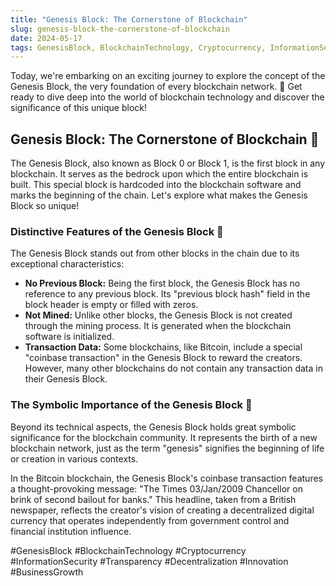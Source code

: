 ```yaml
---
title: "Genesis Block: The Cornerstone of Blockchain"
slug: genesis-block-the-cornerstone-of-blockchain
date: 2024-05-17
tags: GenesisBlock, BlockchainTechnology, Cryptocurrency, InformationSecurity, Transparency, Decentralization, Innovation, BusinessGrowth
---
```


Today, we're embarking on an exciting journey to explore the concept of the Genesis Block, the very foundation of every blockchain network. 🌟 Get ready to dive deep into the world of blockchain technology and discover the significance of this unique block!

## Genesis Block: The Cornerstone of Blockchain 🎉

The Genesis Block, also known as Block 0 or Block 1, is the first block in any blockchain. It serves as the bedrock upon which the entire blockchain is built. This special block is hardcoded into the blockchain software and marks the beginning of the chain. Let's explore what makes the Genesis Block so unique!

### Distinctive Features of the Genesis Block 🌟

The Genesis Block stands out from other blocks in the chain due to its exceptional characteristics:

- **No Previous Block:** Being the first block, the Genesis Block has no reference to any previous block. Its "previous block hash" field in the block header is empty or filled with zeros.
- **Not Mined:** Unlike other blocks, the Genesis Block is not created through the mining process. It is generated when the blockchain software is initialized.
- **Transaction Data:** Some blockchains, like Bitcoin, include a special "coinbase transaction" in the Genesis Block to reward the creators. However, many other blockchains do not contain any transaction data in their Genesis Block.

### The Symbolic Importance of the Genesis Block 🎨

Beyond its technical aspects, the Genesis Block holds great symbolic significance for the blockchain community. It represents the birth of a new blockchain network, just as the term "genesis" signifies the beginning of life or creation in various contexts.

In the Bitcoin blockchain, the Genesis Block's coinbase transaction features a thought-provoking message: "The Times 03/Jan/2009 Chancellor on brink of second bailout for banks." This headline, taken from a British newspaper, reflects the creator's vision of creating a decentralized digital currency that operates independently from government control and financial institution influence.

#GenesisBlock #BlockchainTechnology #Cryptocurrency #InformationSecurity #Transparency #Decentralization #Innovation #BusinessGrowth